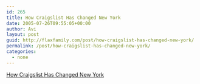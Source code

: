 ```yaml
---
id: 265
title: How Craigslist Has Changed New York
date: 2005-07-26T09:55:05+00:00
author: Avi
layout: post
guid: http://flaxfamily.com/post/how-craigslist-has-changed-new-york/
permalink: /post/how-craigslist-has-changed-new-york/
categories:
  - none
---
```

[How Craigslist Has Changed New York](http://www.newyorkmetro.com/nymetro/news/people/columns/intelligencer/12348/)